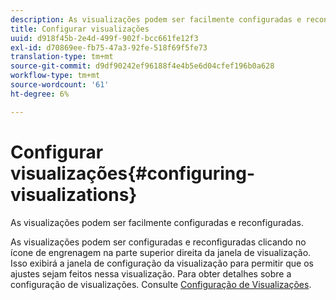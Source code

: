 ```yaml
---
description: As visualizações podem ser facilmente configuradas e reconfiguradas.
title: Configurar visualizações
uuid: d918f45b-2e4d-499f-902f-bcc661fe12f3
exl-id: d70869ee-fb75-47a3-92fe-518f69f5fe73
translation-type: tm+mt
source-git-commit: d9df90242ef96188f4e4b5e6d04cfef196b0a628
workflow-type: tm+mt
source-wordcount: '61'
ht-degree: 6%

---
```


# Configurar visualizações{#configuring-visualizations}

As visualizações podem ser facilmente configuradas e reconfiguradas.

As visualizações podem ser configuradas e reconfiguradas clicando no ícone de engrenagem na parte superior direita da janela de visualização. Isso exibirá a janela de configuração da visualização para permitir que os ajustes sejam feitos nessa visualização. Para obter detalhes sobre a configuração de visualizações. Consulte [Configuração de Visualizações](../../../../home/c-adobe-data-workbench-dashboard/c-visualizations/c-configuring-visualizations.md#concept-edc3c7270ffe429c9aab8ceca429b570).
